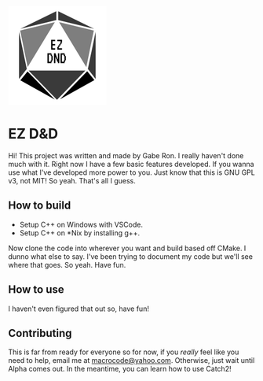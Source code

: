 ![](ezdndlogo.png)

# EZ D&D
Hi! 
This project was written and made by Gabe Ron.
I really haven't done much with it.
Right now I have a few basic features developed.
If you wanna use what I've developed more power to you.
Just know that this is GNU GPL v3, not MIT!
So yeah.
That's all I guess.

## How to build
* Setup C++ on Windows with VSCode.
* Setup C++ on *Nix by installing g++.

Now clone the code into wherever you want and build based off CMake.
I dunno what else to say. 
I've been trying to document my code but we'll see where that goes.
So yeah.
Have fun.

## How to use
I haven't even figured that out so, have fun!

## Contributing
This is far from ready for everyone so for now, if you *really* feel like you need to help, email me at macrocode@yahoo.com.
Otherwise, just wait until Alpha comes out.
In the meantime, you can learn how to use Catch2!
